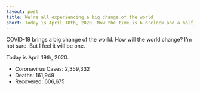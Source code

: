 ```yaml
---
layout: post
title: We're all experiencing a big change of the world
short: Today is April 18th, 2020. Now the time is 6 o'clock and a half, afternoon
---
```


COVID-19 brings a big change of the world. How will the world change? I'm not sure. But I feel it will be one.

Today is April 19th, 2020. 

- Coronavirus Cases: 2,359,332
- Deaths: 161,949
- Recovered: 606,675
